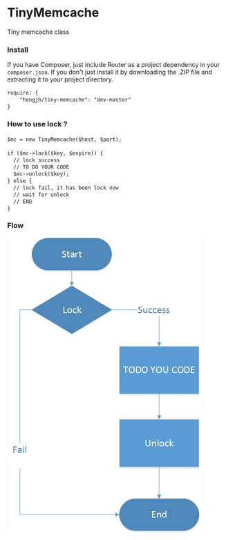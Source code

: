# TinyMemcache
Tiny memcache class

### Install

If you have Composer, just include Router as a project dependency in your `composer.json`. If you don't just install it by downloading the .ZIP file and extracting it to your project directory.

```
require: {
    "hongjh/tiny-memcache": "dev-master"
}
```

### How to use lock ?

```
$mc = new TinyMemcache($host, $port);

if ($mc->lock($key, $expire)) {
  // lock success
  // TO DO YOUR CODE
  $mc->unlock($key);
} else {
  // lock fail, it has been lock now
  // wait for unlock
  // END
}
```

### Flow
![](https://github.com/hongjh/TinyMemcache/blob/master/images/lock-flow.jpg)

